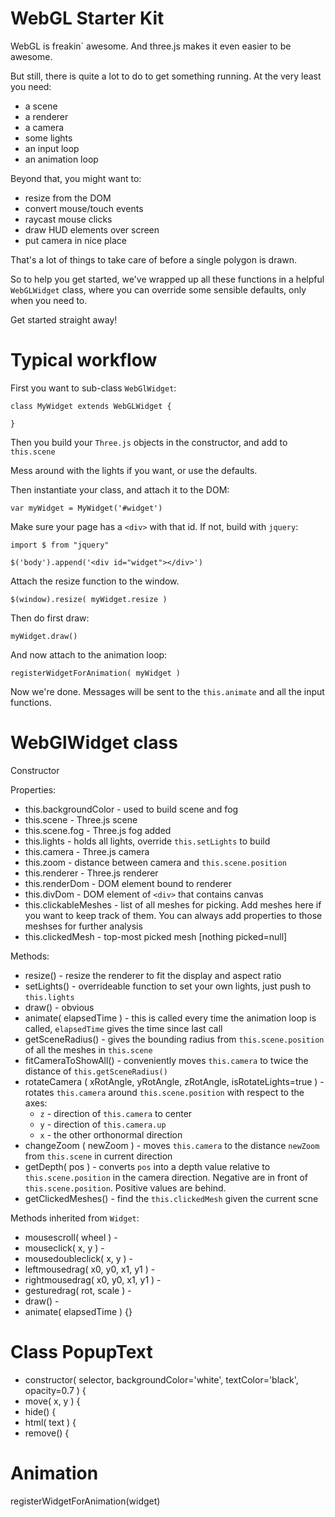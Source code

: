 
# WebGL Starter Kit

WebGL is freakin` awesome. And three.js makes it even easier to be awesome.

But still, there is quite a lot to do to get something running. At the very least you need:

- a scene
- a renderer
- a camera
- some lights
- an input loop
- an animation loop


Beyond that, you might want to:

- resize from the DOM
- convert mouse/touch events
- raycast mouse clicks
- draw HUD elements over screen
- put camera in nice place

That's a lot of things to take care of before a single polygon is drawn.

So to help you get started, we've wrapped up all these functions in a helpful `WebGLWidget` class, where you can override some sensible defaults, only when you need to.

Get started straight away!


# Typical workflow

First you want to sub-class `WebGlWidget`:

    class MyWidget extends WebGLWidget {

    }

Then you build your `Three.js` objects in the constructor, and add to `this.scene`

Mess around with the lights if you want, or use the defaults.

Then instantiate your class, and attach it to the DOM:

    var myWidget = MyWidget('#widget')

Make sure your page has a `<div>` with that id. If not, build with `jquery`:

    import $ from "jquery"

    $('body').append('<div id="widget"></div>')

Attach the resize function to the window.

    $(window).resize( myWidget.resize )

Then do first draw:

    myWidget.draw()

And now attach to the animation loop:

    registerWidgetForAnimation( myWidget )

Now we're done. Messages will be sent to the `this.animate` and all the input functions.



# WebGlWidget class

Constructor

Properties:

 - this.backgroundColor - used to build scene and fog
 - this.scene - Three.js scene
 - this.scene.fog - Three.js fog added
 - this.lights - holds all lights, override `this.setLights` to build
 - this.camera - Three.js camera
 - this.zoom - distance between camera and `this.scene.position`
 - this.renderer - Three.js renderer
 - this.renderDom - DOM element bound to renderer
 - this.divDom - DOM element of `<div>` that contains canvas
 - this.clickableMeshes - list of all meshes for picking. Add meshes here if you want to keep track of them. You can always add properties to those meshses for further analysis
 - this.clickedMesh - top-most picked mesh [nothing picked=null]

Methods:

 - resize() - resize the renderer to fit the display and aspect ratio
 - setLights() - overrideable function to set your own lights, just push to `this.lights`
 - draw() - obvious
 - animate( elapsedTime ) - this is called every time the animation loop is called, `elapsedTime` gives the time since last call
 - getSceneRadius() - gives the bounding radius from `this.scene.position` of all the meshes in `this.scene`
 - fitCameraToShowAll() - conveniently moves `this.camera` to twice the distance of `this.getSceneRadius()`
 - rotateCamera ( xRotAngle, yRotAngle, zRotAngle, isRotateLights=true ) - rotates `this.camera` around `this.scene.position` with respect to the axes:
     - `z` - direction of `this.camera` to center
     - `y` - direction of `this.camera.up`
     - `x` - the other orthonormal direction
 - changeZoom ( newZoom ) - moves `this.camera` to the distance `newZoom` from `this.scene` in current direction 
 - getDepth( pos ) - converts `pos` into a depth value relative to `this.scene.position` in the camera direction. Negative are in front of `this.scene.position`. Positive values are behind.
 - getClickedMeshes() - find the `this.clickedMesh` given the current scne

Methods inherited from `Widget`:

 - mousescroll( wheel ) - 
 - mouseclick( x, y )  - 
 - mousedoubleclick( x, y )  - 
 - leftmousedrag( x0, y0, x1, y1 )  - 
 - rightmousedrag( x0, y0, x1, y1 )  - 
 - gesturedrag( rot, scale )  - 
 - draw() - 
 - animate( elapsedTime ) {}


# Class PopupText

 - constructor( selector, backgroundColor='white', textColor='black', opacity=0.7 ) {
 - move( x, y ) {
 - hide() {
 - html( text ) {
 - remove() {


# Animation

registerWidgetForAnimation(widget)

